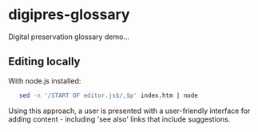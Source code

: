 # digipres-glossary

Digital preservation glossary demo...

## Editing locally

With node.js installed:

```bash
   sed -n '/START OF editor.js$/,$p' index.htm | node
```

Using this approach, a user is presented with a user-friendly interface for
adding content - including 'see also' links that include suggestions.

